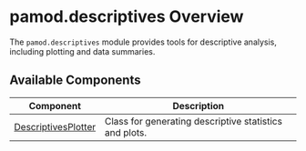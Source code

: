 # pamod.descriptives Overview

The `pamod.descriptives` module provides tools for descriptive analysis, including plotting and data summaries.

## Available Components

| Component              | Description                                                   |
|------------------------|---------------------------------------------------------------|
| [DescriptivesPlotter](descriptives.md)   | Class for generating descriptive statistics and plots.       |
